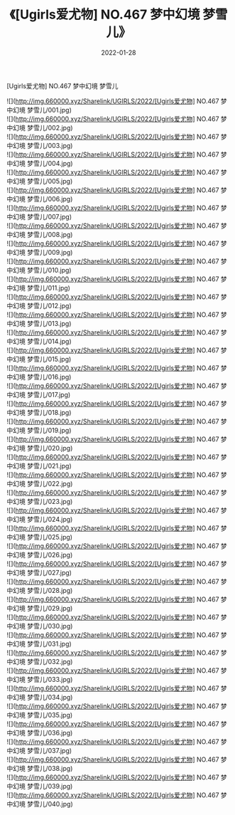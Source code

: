 ﻿---
layout: post
title:  《[Ugirls爱尤物] NO.467 梦中幻境 梦雪儿》
date:   2022-01-28
img: http://img.660000.xyz/Sharelink/UGIRLS/2022/[Ugirls爱尤物] NO.467 梦中幻境 梦雪儿/000.jpg
categories: [美女, 清纯, 唯美]
---

[Ugirls爱尤物] NO.467 梦中幻境 梦雪儿

 ![](http://img.660000.xyz/Sharelink/UGIRLS/2022/[Ugirls爱尤物] NO.467 梦中幻境 梦雪儿/001.jpg) <br>![](http://img.660000.xyz/Sharelink/UGIRLS/2022/[Ugirls爱尤物] NO.467 梦中幻境 梦雪儿/002.jpg) <br>![](http://img.660000.xyz/Sharelink/UGIRLS/2022/[Ugirls爱尤物] NO.467 梦中幻境 梦雪儿/003.jpg) <br>![](http://img.660000.xyz/Sharelink/UGIRLS/2022/[Ugirls爱尤物] NO.467 梦中幻境 梦雪儿/004.jpg) <br>![](http://img.660000.xyz/Sharelink/UGIRLS/2022/[Ugirls爱尤物] NO.467 梦中幻境 梦雪儿/005.jpg) <br>![](http://img.660000.xyz/Sharelink/UGIRLS/2022/[Ugirls爱尤物] NO.467 梦中幻境 梦雪儿/006.jpg) <br>![](http://img.660000.xyz/Sharelink/UGIRLS/2022/[Ugirls爱尤物] NO.467 梦中幻境 梦雪儿/007.jpg) <br>![](http://img.660000.xyz/Sharelink/UGIRLS/2022/[Ugirls爱尤物] NO.467 梦中幻境 梦雪儿/008.jpg) <br>![](http://img.660000.xyz/Sharelink/UGIRLS/2022/[Ugirls爱尤物] NO.467 梦中幻境 梦雪儿/009.jpg) <br>![](http://img.660000.xyz/Sharelink/UGIRLS/2022/[Ugirls爱尤物] NO.467 梦中幻境 梦雪儿/010.jpg) <br>![](http://img.660000.xyz/Sharelink/UGIRLS/2022/[Ugirls爱尤物] NO.467 梦中幻境 梦雪儿/011.jpg) <br>![](http://img.660000.xyz/Sharelink/UGIRLS/2022/[Ugirls爱尤物] NO.467 梦中幻境 梦雪儿/012.jpg) <br>![](http://img.660000.xyz/Sharelink/UGIRLS/2022/[Ugirls爱尤物] NO.467 梦中幻境 梦雪儿/013.jpg) <br>![](http://img.660000.xyz/Sharelink/UGIRLS/2022/[Ugirls爱尤物] NO.467 梦中幻境 梦雪儿/014.jpg) <br>![](http://img.660000.xyz/Sharelink/UGIRLS/2022/[Ugirls爱尤物] NO.467 梦中幻境 梦雪儿/015.jpg) <br>![](http://img.660000.xyz/Sharelink/UGIRLS/2022/[Ugirls爱尤物] NO.467 梦中幻境 梦雪儿/016.jpg) <br>![](http://img.660000.xyz/Sharelink/UGIRLS/2022/[Ugirls爱尤物] NO.467 梦中幻境 梦雪儿/017.jpg) <br>![](http://img.660000.xyz/Sharelink/UGIRLS/2022/[Ugirls爱尤物] NO.467 梦中幻境 梦雪儿/018.jpg) <br>![](http://img.660000.xyz/Sharelink/UGIRLS/2022/[Ugirls爱尤物] NO.467 梦中幻境 梦雪儿/019.jpg) <br>![](http://img.660000.xyz/Sharelink/UGIRLS/2022/[Ugirls爱尤物] NO.467 梦中幻境 梦雪儿/020.jpg) <br>![](http://img.660000.xyz/Sharelink/UGIRLS/2022/[Ugirls爱尤物] NO.467 梦中幻境 梦雪儿/021.jpg) <br>![](http://img.660000.xyz/Sharelink/UGIRLS/2022/[Ugirls爱尤物] NO.467 梦中幻境 梦雪儿/022.jpg) <br>![](http://img.660000.xyz/Sharelink/UGIRLS/2022/[Ugirls爱尤物] NO.467 梦中幻境 梦雪儿/023.jpg) <br>![](http://img.660000.xyz/Sharelink/UGIRLS/2022/[Ugirls爱尤物] NO.467 梦中幻境 梦雪儿/024.jpg) <br>![](http://img.660000.xyz/Sharelink/UGIRLS/2022/[Ugirls爱尤物] NO.467 梦中幻境 梦雪儿/025.jpg) <br>![](http://img.660000.xyz/Sharelink/UGIRLS/2022/[Ugirls爱尤物] NO.467 梦中幻境 梦雪儿/026.jpg) <br>![](http://img.660000.xyz/Sharelink/UGIRLS/2022/[Ugirls爱尤物] NO.467 梦中幻境 梦雪儿/027.jpg) <br>![](http://img.660000.xyz/Sharelink/UGIRLS/2022/[Ugirls爱尤物] NO.467 梦中幻境 梦雪儿/028.jpg) <br>![](http://img.660000.xyz/Sharelink/UGIRLS/2022/[Ugirls爱尤物] NO.467 梦中幻境 梦雪儿/029.jpg) <br>![](http://img.660000.xyz/Sharelink/UGIRLS/2022/[Ugirls爱尤物] NO.467 梦中幻境 梦雪儿/030.jpg) <br>![](http://img.660000.xyz/Sharelink/UGIRLS/2022/[Ugirls爱尤物] NO.467 梦中幻境 梦雪儿/031.jpg) <br>![](http://img.660000.xyz/Sharelink/UGIRLS/2022/[Ugirls爱尤物] NO.467 梦中幻境 梦雪儿/032.jpg) <br>![](http://img.660000.xyz/Sharelink/UGIRLS/2022/[Ugirls爱尤物] NO.467 梦中幻境 梦雪儿/033.jpg) <br>![](http://img.660000.xyz/Sharelink/UGIRLS/2022/[Ugirls爱尤物] NO.467 梦中幻境 梦雪儿/034.jpg) <br>![](http://img.660000.xyz/Sharelink/UGIRLS/2022/[Ugirls爱尤物] NO.467 梦中幻境 梦雪儿/035.jpg) <br>![](http://img.660000.xyz/Sharelink/UGIRLS/2022/[Ugirls爱尤物] NO.467 梦中幻境 梦雪儿/036.jpg) <br>![](http://img.660000.xyz/Sharelink/UGIRLS/2022/[Ugirls爱尤物] NO.467 梦中幻境 梦雪儿/037.jpg) <br>![](http://img.660000.xyz/Sharelink/UGIRLS/2022/[Ugirls爱尤物] NO.467 梦中幻境 梦雪儿/038.jpg) <br>![](http://img.660000.xyz/Sharelink/UGIRLS/2022/[Ugirls爱尤物] NO.467 梦中幻境 梦雪儿/039.jpg) <br>![](http://img.660000.xyz/Sharelink/UGIRLS/2022/[Ugirls爱尤物] NO.467 梦中幻境 梦雪儿/040.jpg) <br>